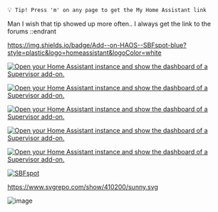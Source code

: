 :bulb:` Tip! Press 'm' on any page to get the My Home Assistant link`

Man I wish that tip showed up more often.. I always get the link to the forums ::endrant

https://img.shields.io/badge/Add--on-HAOS--SBFspot-blue?style=plastic&logo=homeassistant&logoColor=white

[![Open your Home Assistant instance and show the dashboard of a Supervisor add-on.](https://img.shields.io/badge/Add--on-HAOS--SBFspot-blue?style=plastic&logo=homeassistant&logoColor=white)](https://my.home-assistant.io/redirect/supervisor_addon/?addon=a51a23d8_haos-sbfspot&repository_url=https%3A%2F%2Fgithub.com%2Fhabuild%2Fhassio-addons)

[![Open your Home Assistant instance and show the dashboard of a Supervisor add-on.](https://img.shields.io/badge/ADDON-HAOS--SBFspot-blueviolet)](https://my.home-assistant.io/redirect/supervisor_addon/?addon=a51a23d8_haos-sbfspot&repository_url=https%3A%2F%2Fgithub.com%2Fhabuild%2Fhassio-addons)

[![Open your Home Assistant instance and show the dashboard of a Supervisor add-on.](https://img.shields.io/badge/Add--on-HAOS--SBFspot-blue?style=plastic&logo=homeassistant&color=blueviolet)](https://my.home-assistant.io/redirect/supervisor_addon/?addon=a51a23d8_haos-sbfspot&repository_url=https%3A%2F%2Fgithub.com%2Fhabuild%2Fhassio-addons)

[![Open your Home Assistant instance and show the dashboard of a Supervisor add-on.](https://my.home-assistant.io/badges/supervisor_addon.svg)](https://my.home-assistant.io/redirect/supervisor_addon/?addon=a51a23d8_haos-sbfspot&repository_url=https%3A%2F%2Fgithub.com%2Fhabuild%2Fhassio-addons)

[![Open your Home Assistant instance and show the dashboard of a Supervisor add-on.](https://img.shields.io/badge/Add--on-HAOS--SBFspot-blue?style=plastic&logo=homeassistant&color=blueviolet)](https://my.home-assistant.io/redirect/supervisor_addon/?addon=a51a23d8_haos-sbfspot&repository_url=https%3A%2F%2Fgithub.com%2Fhabuild%2Fhassio-addons)

[![SBFspot](https://img.shields.io/badge/dynamic/json?color=blue&label=SBFspot&query=tag_name&suffix=%20latest&url=https%3A%2F%2Fgithub.com%2FSBFspot%2FSBFspot%2Freleases%2Flatest)](https://github.com/SBFspot/SBFspot/releases/latest)

https://www.svgrepo.com/show/410200/sunny.svg


![image](https://www.svgrepo.com/show/410200/sunny.svg)

